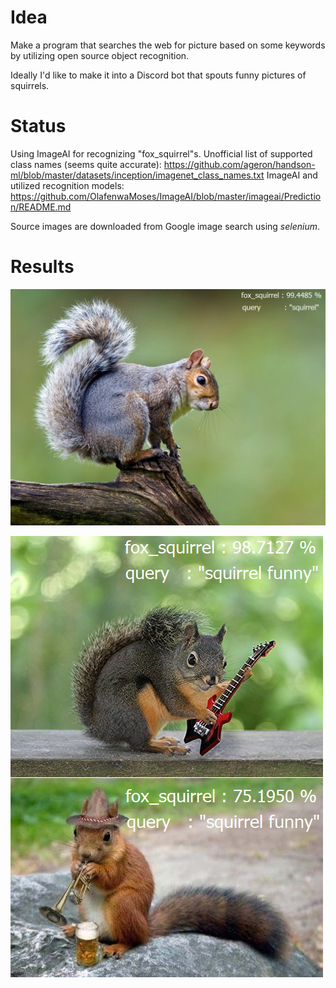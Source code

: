 
# Idea

Make a program that searches the web for picture based on some keywords by utilizing open source object recognition.

Ideally I'd like to make it into a Discord bot that spouts funny pictures of squirrels.


# Status

Using ImageAI for recognizing "fox_squirrel"s.
Unofficial list of supported class names (seems quite accurate): https://github.com/ageron/handson-ml/blob/master/datasets/inception/imagenet_class_names.txt
ImageAI and utilized recognition models: https://github.com/OlafenwaMoses/ImageAI/blob/master/imageai/Prediction/README.md

Source images are downloaded from Google image search using *selenium*.


# Results

![Normal squirrel](squirrel.png)

![Funny squirrels](squirrel_funny.png)
